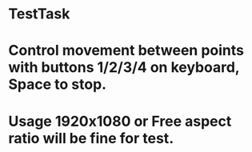 # TestTask
# Control movement between points with buttons 1/2/3/4 on keyboard, Space to stop.
# Usage 1920x1080 or Free aspect ratio will be fine for test.
